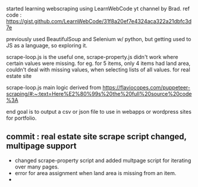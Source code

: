 started learning webscraping using LearnWebCode yt channel by Brad.
ref code : https://gist.github.com/LearnWebCode/31f8a20ef7e4324aca322a21dbfc3d7e

previously used BeautifulSoup and Selenium w/ python, but getting used to JS as a language, so exploring it.

scrape-loop.js is the useful one, scrape-property.js didn't work where certain values were missing. for eg. for 5 items, only 4 items had land area, couldn't deal with missing values, when selecting lists of all values. for real estate site

scrape-loop.js main logic derived from
https://flaviocopes.com/puppeteer-scraping/#:~:text=Here%E2%80%99s%20the%20full%20source%20code%3A

end goal is to output a csv or json file to use in webapps or wordpress sites for portfolio.

## commit : real estate site scrape script changed, multipage support
- changed scrape-property script and added multpage script for iterating over many pages.
- error for area assignment when land area is missing from an item.
- 
